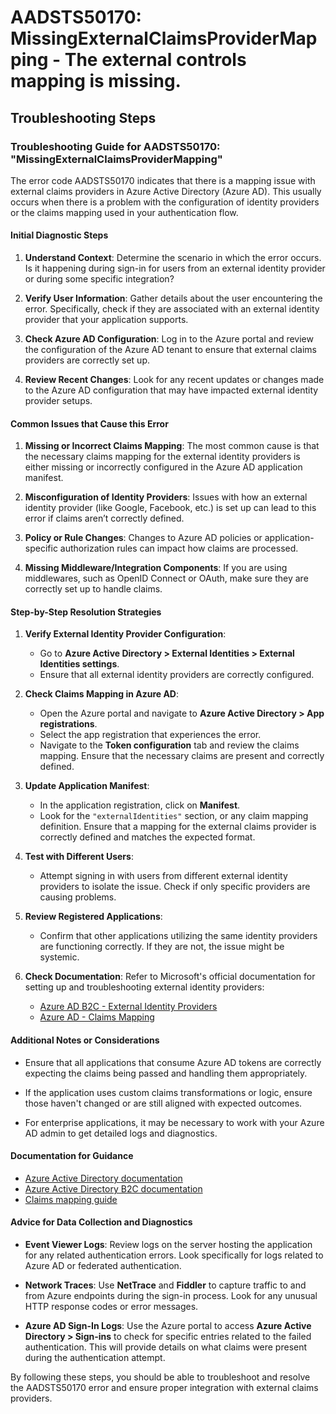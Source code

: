 
# AADSTS50170: MissingExternalClaimsProviderMapping - The external controls mapping is missing.


## Troubleshooting Steps
### Troubleshooting Guide for AADSTS50170: "MissingExternalClaimsProviderMapping"

The error code AADSTS50170 indicates that there is a mapping issue with external claims providers in Azure Active Directory (Azure AD). This usually occurs when there is a problem with the configuration of identity providers or the claims mapping used in your authentication flow.

#### Initial Diagnostic Steps

1. **Understand Context**: Determine the scenario in which the error occurs. Is it happening during sign-in for users from an external identity provider or during some specific integration?

2. **Verify User Information**: Gather details about the user encountering the error. Specifically, check if they are associated with an external identity provider that your application supports.

3. **Check Azure AD Configuration**: Log in to the Azure portal and review the configuration of the Azure AD tenant to ensure that external claims providers are correctly set up.

4. **Review Recent Changes**: Look for any recent updates or changes made to the Azure AD configuration that may have impacted external identity provider setups.

#### Common Issues that Cause this Error

1. **Missing or Incorrect Claims Mapping**: The most common cause is that the necessary claims mapping for the external identity providers is either missing or incorrectly configured in the Azure AD application manifest.

2. **Misconfiguration of Identity Providers**: Issues with how an external identity provider (like Google, Facebook, etc.) is set up can lead to this error if claims aren’t correctly defined.

3. **Policy or Rule Changes**: Changes to Azure AD policies or application-specific authorization rules can impact how claims are processed.

4. **Missing Middleware/Integration Components**: If you are using middlewares, such as OpenID Connect or OAuth, make sure they are correctly set up to handle claims.

#### Step-by-Step Resolution Strategies

1. **Verify External Identity Provider Configuration**:
   - Go to **Azure Active Directory > External Identities > External Identities settings**.
   - Ensure that all external identity providers are correctly configured.

2. **Check Claims Mapping in Azure AD**:
   - Open the Azure portal and navigate to **Azure Active Directory > App registrations**.
   - Select the app registration that experiences the error.
   - Navigate to the **Token configuration** tab and review the claims mapping. Ensure that the necessary claims are present and correctly defined.

3. **Update Application Manifest**:
   - In the application registration, click on **Manifest**.
   - Look for the `"externalIdentities"` section, or any claim mapping definition. Ensure that a mapping for the external claims provider is correctly defined and matches the expected format.

4. **Test with Different Users**:
   - Attempt signing in with users from different external identity providers to isolate the issue. Check if only specific providers are causing problems.

5. **Review Registered Applications**:
   - Confirm that other applications utilizing the same identity providers are functioning correctly. If they are not, the issue might be systemic.

6. **Check Documentation**: Refer to Microsoft's official documentation for setting up and troubleshooting external identity providers:
   - [Azure AD B2C - External Identity Providers](https://docs.microsoft.com/en-us/azure/active-directory/develop/active-directory-identityproviders)
   - [Azure AD - Claims Mapping](https://docs.microsoft.com/en-us/azure/active-directory/develop/active-directory-claims-mapping)

#### Additional Notes or Considerations

- Ensure that all applications that consume Azure AD tokens are correctly expecting the claims being passed and handling them appropriately.

- If the application uses custom claims transformations or logic, ensure those haven't changed or are still aligned with expected outcomes.

- For enterprise applications, it may be necessary to work with your Azure AD admin to get detailed logs and diagnostics.

#### Documentation for Guidance

- [Azure Active Directory documentation](https://docs.microsoft.com/en-us/azure/active-directory/)
- [Azure Active Directory B2C documentation](https://docs.microsoft.com/en-us/azure/active-directory-b2c/)
- [Claims mapping guide](https://docs.microsoft.com/en-us/azure/active-directory/develop/active-directory-claims-mapping)

#### Advice for Data Collection and Diagnostics

- **Event Viewer Logs**: Review logs on the server hosting the application for any related authentication errors. Look specifically for logs related to Azure AD or federated authentication.

- **Network Traces**: Use **NetTrace** and **Fiddler** to capture traffic to and from Azure endpoints during the sign-in process. Look for any unusual HTTP response codes or error messages.

- **Azure AD Sign-In Logs**: Use the Azure portal to access **Azure Active Directory > Sign-ins** to check for specific entries related to the failed authentication. This will provide details on what claims were present during the authentication attempt.

By following these steps, you should be able to troubleshoot and resolve the AADSTS50170 error and ensure proper integration with external claims providers.